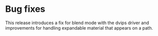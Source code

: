 # Bug fixes

This release introduces a fix for blend mode with the dvips driver and
improvements for handling expandable material that appears on a path.
